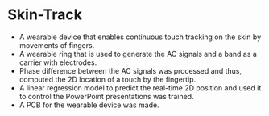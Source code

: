 # Skin-Track

- A wearable device that enables continuous touch tracking on the skin by movements of fingers.
- A wearable ring that is used to generate the AC signals and a band as a carrier with electrodes.
- Phase difference between the AC signals was processed and thus, computed the 2D location of a touch by the fingertip.
- A linear regression model to predict the real-time 2D position and used it to control the PowerPoint presentations was trained. 
- A PCB for the wearable device was made.
